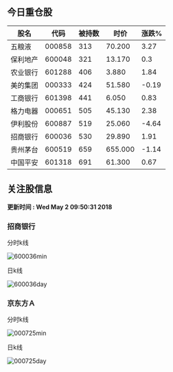 
## 今日重仓股 

|股名|代码|被持数|时价|涨跌%|
|---|---|---|---|---|
|五粮液|000858|313|70.200|3.27|
|保利地产|600048|321|13.170|0.3|
|农业银行|601288|406|3.880|1.84|
|美的集团|000333|424|51.580|-0.19|
|工商银行|601398|441|6.050|0.83|
|格力电器|000651|505|45.130|2.38|
|伊利股份|600887|519|25.060|-4.64|
|招商银行|600036|530|29.890|1.91|
|贵州茅台|600519|659|655.000|-1.14|
|中国平安|601318|691|61.300|0.67|

## 关注股信息
**更新时间 : Wed May  2 09:50:31 2018**
### 招商银行 
分时k线

![600036min](http://image.sinajs.cn/newchart/min/n/sh600036.gif)

日k线

![600036day](http://image.sinajs.cn/newchart/daily/n/sh600036.gif)

### 京东方Ａ 
分时k线

![000725min](http://image.sinajs.cn/newchart/min/n/sz000725.gif)

日k线

![000725day](http://image.sinajs.cn/newchart/daily/n/sz000725.gif)
